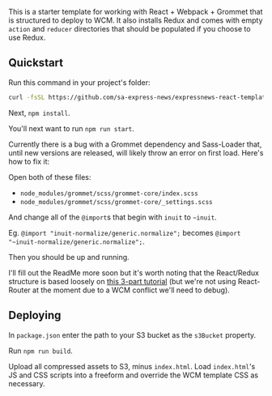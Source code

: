 This is a starter template for working with React + Webpack + Grommet that is structured to deploy to WCM. It also installs Redux and comes with empty `action` and `reducer` directories that should be populated if you choose to use Redux.

## Quickstart

Run this command in your project's folder:

```sh
curl -fsSL https://github.com/sa-express-news/expressnews-react-template/archive/master.tar.gz | tar -xz --strip-components=1
```

Next, `npm install`.

You'll next want to run `npm run start`.

Currently there is a bug with a Grommet dependency and Sass-Loader that, until new versions are released, will likely throw an error on first load. Here's how to fix it:

Open both of these files:

 - `node_modules/grommet/scss/grommet-core/index.scss`
 - `node_modules/grommet/scss/grommet-core/_settings.scss`

And change all of the `@import`s that begin with `inuit` to `~inuit`. 

Eg. `@import "inuit-normalize/generic.normalize";` becomes `@import "~inuit-normalize/generic.normalize";`. 

Then you should be up and running.

I'll fill out the ReadMe more soon but it's worth noting that the React/Redux structure is based loosely on [this 3-part tutorial](https://css-tricks.com/learning-react-router/) (but we're not using React-Router at the moment due to a WCM conflict we'll need to debug).

## Deploying

In `package.json` enter the path to your S3 bucket as the `s3Bucket` property.

Run `npm run build`.

Upload all compressed assets to S3, minus `index.html`. Load `index.html`'s JS and CSS scripts into a freeform and override the WCM template CSS as necessary.